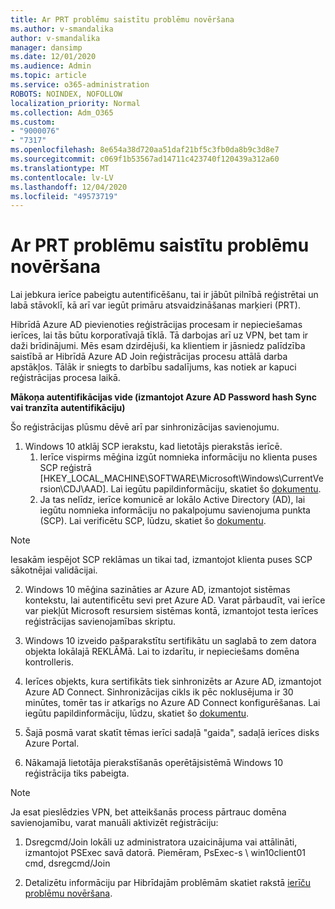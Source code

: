 ```yaml
---
title: Ar PRT problēmu saistītu problēmu novēršana
ms.author: v-smandalika
author: v-smandalika
manager: dansimp
ms.date: 12/01/2020
ms.audience: Admin
ms.topic: article
ms.service: o365-administration
ROBOTS: NOINDEX, NOFOLLOW
localization_priority: Normal
ms.collection: Adm_O365
ms.custom:
- "9000076"
- "7317"
ms.openlocfilehash: 8e654a38d720aa51daf21bf5c3fb0da8b9c3d8e7
ms.sourcegitcommit: c069f1b53567ad14711c423740f120439a312a60
ms.translationtype: MT
ms.contentlocale: lv-LV
ms.lasthandoff: 12/04/2020
ms.locfileid: "49573719"
---
```

# <a name="troubleshoot-prt-issue"></a>Ar PRT problēmu saistītu problēmu novēršana

Lai jebkura ierīce pabeigtu autentificēšanu, tai ir jābūt pilnībā reģistrētai un labā stāvoklī, kā arī var iegūt primāru atsvaidzināšanas marķieri (PRT).

Hibrīdā Azure AD pievienoties reģistrācijas procesam ir nepieciešamas ierīces, lai tās būtu korporatīvajā tīklā. Tā darbojas arī uz VPN, bet tam ir daži brīdinājumi. Mēs esam dzirdējuši, ka klientiem ir jāsniedz palīdzība saistībā ar Hibrīdā Azure AD Join reģistrācijas procesu attālā darba apstākļos. Tālāk ir sniegts to darbību sadalījums, kas notiek ar kapuci reģistrācijas procesa laikā.

**Mākoņa autentifikācijas vide (izmantojot Azure AD Password hash Sync vai tranzīta autentifikāciju)**

Šo reģistrācijas plūsmu dēvē arī par sinhronizācijas savienojumu.

1. Windows 10 atklāj SCP ierakstu, kad lietotājs pierakstās ierīcē.
    1. Ierīce vispirms mēģina izgūt nomnieka informāciju no klienta puses SCP reģistrā [HKEY_LOCAL_MACHINE\SOFTWARE\Microsoft\Windows\CurrentVersion\CDJ\AAD]. Lai iegūtu papildinformāciju, skatiet šo [dokumentu](https://docs.microsoft.com/azure/active-directory/devices/hybrid-azuread-join-control).
    2. Ja tas nelīdz, ierīce komunicē ar lokālo Active Directory (AD), lai iegūtu nomnieka informāciju no pakalpojumu savienojuma punkta (SCP). Lai verificētu SCP, lūdzu, skatiet šo [dokumentu](https://docs.microsoft.com/azure/active-directory/devices/hybrid-azuread-join-manual#configure-a-service-connection-point). 

> [!NOTE]
> Iesakām iespējot SCP reklāmas un tikai tad, izmantojot klienta puses SCP sākotnējai validācijai.

2. Windows 10 mēģina sazināties ar Azure AD, izmantojot sistēmas kontekstu, lai autentificētu sevi pret Azure AD. Varat pārbaudīt, vai ierīce var piekļūt Microsoft resursiem sistēmas kontā, izmantojot testa ierīces reģistrācijas savienojamības skriptu.

3. Windows 10 izveido pašparakstītu sertifikātu un saglabā to zem datora objekta lokālajā REKLĀMā. Lai to izdarītu, ir nepieciešams domēna kontrolleris.

4. Ierīces objekts, kura sertifikāts tiek sinhronizēts ar Azure AD, izmantojot Azure AD Connect. Sinhronizācijas cikls ik pēc noklusējuma ir 30 minūtes, tomēr tas ir atkarīgs no Azure AD Connect konfigurēšanas. Lai iegūtu papildinformāciju, lūdzu, skatiet šo [dokumentu](https://docs.microsoft.com/azure/active-directory/hybrid/how-to-connect-sync-configure-filtering#organizational-unitbased-filtering).

5. Šajā posmā varat skatīt tēmas ierīci sadaļā "gaida", sadaļā ierīces disks Azure Portal.

6. Nākamajā lietotāja pierakstīšanās operētājsistēmā Windows 10 reģistrācija tiks pabeigta. 

> [!NOTE]
> Ja esat pieslēdzies VPN, bet atteikšanās process pārtrauc domēna savienojamību, varat manuāli aktivizēt reģistrāciju:
 1. Dsregcmd/Join lokāli uz administratora uzaicinājuma vai attālināti, izmantojot PSExec savā datorā. Piemēram, PsExec-s \\ win10client01 cmd, dsregcmd/Join

 2. Detalizētu informāciju par Hibrīdajām problēmām skatiet rakstā [ierīču problēmu novēršana](https://techcommunity.microsoft.com/t5/azure-active-directory-identity/azure-ad-mailbag-frequent-questions-about-using-device-based/ba-p/1257344).

